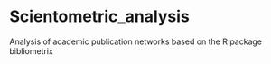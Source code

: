 # Scientometric_analysis
Analysis of academic publication networks based on the R package bibliometrix
